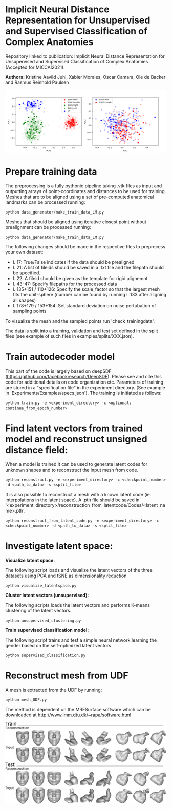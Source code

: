# Implicit Neural Distance Representation for Unsupervised and Supervised Classification of Complex Anatomies
Repository linked to publication: Implicit Neural Distance Representation for Unsupervised and Supervised Classification of Complex Anatomies (Accepted for MICCAI2021).

**Authors:** Kristine Aavild Juhl, Xabier Morales, Oscar Camara, Ole de Backer and Rasmus Reinhold Paulsen

[![reconstruction](img/PCA_combined.png)](img/PCA_combined.png)

# Prepare training data
The preprocessing is a fully pythonic pipeline taking .vtk files as input and outputting arrays of point-coordinates and distances to be used for training. 
Meshes that are to be aligned using a set of pre-computed anatomical landmarks can be processed running:
```
python data_generator/make_train_data_LM.py
```
Meshes that should be aligned using iterative closest point without prealignment can be processed running:
```
python data_generator/make_train_data_LM.py
```

The following changes should be made in the respective files to preprocess your own dataset:
- l. 17: True/False indicates if the data should be prealigned
- l. 21: A list of fileids should be saved in a .txt file and the filepath should be specified.
- l. 22: A fileid should be given as the template for rigid alignemnt 
- l. 43-47: Specify filepaths for the processed data
- l. 135+151 / 110+126: Specify the scale_factor so that the largest mesh fits the unit-sphere (number can be found by running l. 133 after aligning all shapes)
- l. 178+179 / 153+154: Set standard deviation on noise pertubation of sampling points

To visualize the mesh and the sampled points run 'check_trainingdata'. 

The data is split into a training, validation and test set defined in the split files (see example of such files in examples/splits/XXX.json). 

# Train autodecoder model
This part of the code is largely based on deepSDF (https://github.com/facebookresearch/DeepSDF). Please see and cite this code for additional details on code organization etc.
Parameters of training are stored in a "specification file" in the experiment directory. (See example in 'Experiments/Examples/specs.json'). 
The training is initiated as follows: 
```
python train.py -e <experiment_directory> -c <optional: continue_from_epoch_number>
```

# Find latent vectors from trained model and reconstruct unsigned distance field: 
When a model is trained it can be used to generate latent codes for unknown shapes and to reconstruct the input mesh from code. 
```
python reconstruct.py -e <experiment_directory> -c <checkpoint_number> -d <path_to_data> -s <split_file>
```
It is also possible to reconstruct a mesh with a known latent code (ie. interpolations in the latent space). 
A .pth file should be saved in '<experiment_directory>/reconstruction_from_latentcode/Codes/<latent_name>.pth'. 
```
python reconstruct_from_latent_code.py -e <experiment_directory> -c <checkpoint_number> -d <path_to_data> -s <split_file>
```

# Investigate latent space:

**Visualize latent space:**

The following script loads and visualize the latent vectors of the three datasets using PCA and tSNE as dimensionality reduction
```
python visualize_latentspace.py
```

**Cluster latent vectors (unsupervised):**

The following scripts loads the latent vectors and performs K-means clustering of the latent vectors. 
```
python unsupervised_clustering.py
```

**Train supervised classification model:**

The following script trains and test a simple neural network learning the gender based on the self-optimized latent vectors
```
python supervised_classification.py
```

# Reconstruct mesh from UDF
A mesh is extracted from the UDF by running:
```
python mesh_UDF.py
```
The method is dependent on the MRFSurface software which can be downloaded at http://www.imm.dtu.dk/~rapa/software.html

[![reconstruction](img/reconstruction.png)](img/reconstruction.png)
